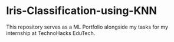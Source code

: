 # Iris-Classification-using-KNN
This repository serves as a ML Portfolio alongside my tasks for my internship at TechnoHacks EduTech.
